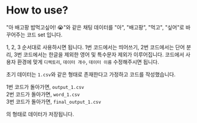 # How to use?

"아 배고팡 밥먹고싶어! 😭"와 같은 채팅 데이터를
"아", "배고팡", "먹고", "싶어"로 바꾸어주는 코드 set 입니다.

1, 2, 3 순서대로 사용하시면 됩니다. 1번 코드에서는 띄어쓰기, 2번 코드에서는 단어 분리, 3번 코드에서는 한글을 제외한 영어 및 특수문자 제외가 이루어집니다.
코드에서 사용자 환경에 맞게 ```디렉토리```, ```데이터 개수```, ```데이터 이름``` 수정해주시면 됩니다.

초기 데이터는 ```1.csv```와 같은 형태로 존재한다고 가정하고 코드를 작성했습니다.

1번 코드가 돌아가면, ```output_1.csv```  
2번 코드가 돌아가면, ```word_1.csv```  
3번 코드가 돌아가면, ```final_output_1.csv```  

의 형태로 데이터가 저장됩니다.
